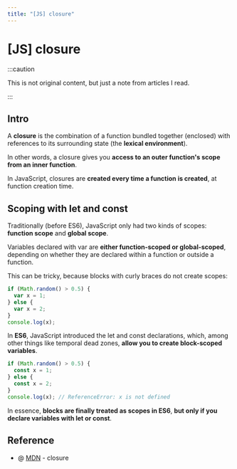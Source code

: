 ```yaml
---
title: "[JS] closure"
---
```


# [JS] closure

:::caution

This is not original content, but just a note from articles I read.

:::

## Intro

A **closure** is the combination of a function bundled together (enclosed) with references to its surrounding state (the **lexical environment**).

In other words, a closure gives you **access to an outer function's scope from an inner function**.

In JavaScript, closures are **created every time a function is created**, at function creation time.

## Scoping with let and const

Traditionally (before ES6), JavaScript only had two kinds of scopes: **function scope** and **global scope**.

Variables declared with var are **either function-scoped or global-scoped**, depending on whether they are declared within a function or outside a function.

This can be tricky, because blocks with curly braces do not create scopes:

```javascript
if (Math.random() > 0.5) {
  var x = 1;
} else {
  var x = 2;
}
console.log(x);
```

In **ES6**, JavaScript introduced the let and const declarations, which, among other things like temporal dead zones, **allow you to create block-scoped variables**.

```javascript
if (Math.random() > 0.5) {
  const x = 1;
} else {
  const x = 2;
}
console.log(x); // ReferenceError: x is not defined
```

In essence, **blocks are finally treated as scopes in ES6**, **but only if you declare variables with let or const**.

## Reference

+ @ [MDN](https://developer.mozilla.org/en-US/docs/Web/JavaScript/Closures) - closure

